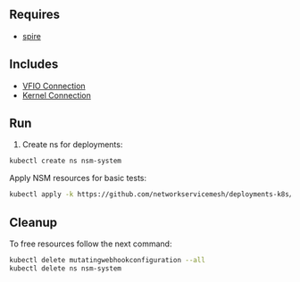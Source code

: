 ## Requires

- [spire](../spire)

## Includes

- [VFIO Connection](../use-cases/Vfio2Noop)
- [Kernel Connection](../use-cases/SriovKernel2Noop)

## Run

1. Create ns for deployments:
```bash
kubectl create ns nsm-system
```

Apply NSM resources for basic tests:
```bash
kubectl apply -k https://github.com/networkservicemesh/deployments-k8s/examples/sriov?ref=e2ea2bf359bd32639be3150a14f89d9eabcc8c2b
```

## Cleanup

To free resources follow the next command:
```bash
kubectl delete mutatingwebhookconfiguration --all
kubectl delete ns nsm-system
```
